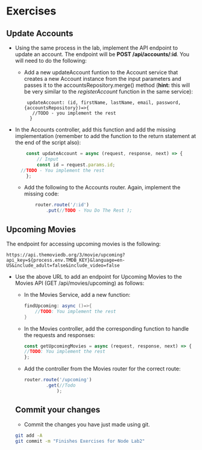 # Exercises

## Update Accounts

+ Using the same process in the lab, implement the API endpoint to update an account. The endpoint will be **POST /api/accounts/:id**. You will need to do the following:

  + Add a new updateAccount funtion to the Account service that creates a new Account instance from the input parameters and passes it to the accountsRepository.merge() method (**hint:** this will be very similar to the *registerAccount* function in the same service):

    ~~~javascipt
     updateAccount: (id, firstName, lastName, email, password, {accountsRepository})=>{
       //TODO - you implement the rest
      }
    
    ~~~

+ In the Accounts controller, add this function and add the missing implementation (remember to add the function to the return statement at the end of the script also):

  ~~~javascript
      const updateAccount = async (request, response, next) => {
          // Input
          const id = request.params.id;
  	//TODO - You implement the rest
      };
  ~~~

  + Add the following to the Accounts router. Again, implement the missing code:
    ~~~javascript
        router.route('/:id')
            .put(//TODO - You Do The Rest );
    ~~~

    

## Upcoming Movies

The endpoint for accessing upcoming movies is the following:
~~~
https://api.themoviedb.org/3/movie/upcoming?api_key=${process.env.TMDB_KEY}&language=en-US&include_adult=false&include_video=false
~~~

+ Use the above URL to add an endpoint for Upcoming Movies to the Movies API (GET /api/movies/upcoming) as follows:

  + In the Movies Service, add a new function:
    ~~~java
    findUpcoming: async ()=>{
        //TODO: You implement the rest
    }
    ~~~

  + In the Movies controller, add the corresponding function to handle the requests and responses:
    ~~~javascript
    const getUpcomingMovies = async (request, response, next) => {
    //TODO: You implement the rest
    };
    ~~~

  + Add the controller from the Movies router for the correct route:
    ~~~javascript
    router.route('/upcoming')
            .get(//Todo
    			);
    ~~~
  
  
  ## Commit your changes
  
  - Commit the changes you have just made using git.
  
  ~~~bash
  git add -A
  git commit -m "Finishes Exercises for Node Lab2"
  ~~~